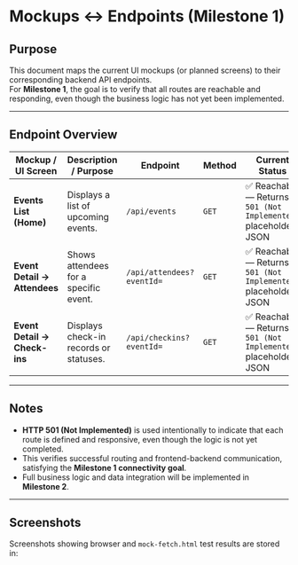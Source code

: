 # Mockups ↔ Endpoints (Milestone 1)

## Purpose
This document maps the current UI mockups (or planned screens) to their corresponding backend API endpoints.  
For **Milestone 1**, the goal is to verify that all routes are reachable and responding, even though the business logic has not yet been implemented.

---

## Endpoint Overview

| Mockup / UI Screen             | Description / Purpose                         | Endpoint                   | Method | Current Status |
|--------------------------------|------------------------------------------------|----------------------------|---------|----------------|
| **Events List (Home)**         | Displays a list of upcoming events.            | `/api/events`              | `GET`   | ✅ Reachable — Returns `501 (Not Implemented)` placeholder JSON |
| **Event Detail → Attendees**   | Shows attendees for a specific event.          | `/api/attendees?eventId=`  | `GET`   | ✅ Reachable — Returns `501 (Not Implemented)` placeholder JSON |
| **Event Detail → Check-ins**   | Displays check-in records or statuses.         | `/api/checkins?eventId=`   | `GET`   | ✅ Reachable — Returns `501 (Not Implemented)` placeholder JSON |

---

## Notes
- **HTTP 501 (Not Implemented)** is used intentionally to indicate that each route is defined and responsive, even though the logic is not yet completed.
- This verifies successful routing and frontend-backend communication, satisfying the **Milestone 1 connectivity goal**.
- Full business logic and data integration will be implemented in **Milestone 2**.

---

## Screenshots
Screenshots showing browser and `mock-fetch.html` test results are stored in:

